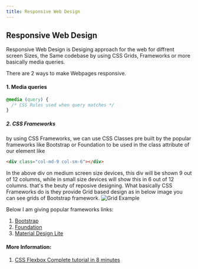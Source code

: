 ```yaml
---
title: Responsive Web Design
---
```

## Responsive Web Design

Responsive Web Design is Desiging approach for the web for diffrent screen Sizes, the Same codebase by using CSS Grids, Frameworks or more basically media queries.

There are 2 ways to make Webpages responsive.

#### 1. Media queries
```css
@media (query) {
  /* CSS Rules used when query matches */
}
```

##### 2. CSS Frameworks

by using CSS Frameworks, we can use CSS Classes pre built by the popular frameworks like Bootstrap or Foundation to be used in the class attribute of our element like
```html
<div class="col-md-9 col-sm-6"></div>
```
In the above div on medium screen size devices, this div will be shown 9 out of 12 columns, while in small size devices will show this in 6 out of 12 columns. that's the beuty of reposive designing. What basically CSS Frameworks do is they provide Grid based design as in below image you can see grids of Bootstrap framework.
![Grid Example](https://www.javatpoint.com/bootstrappages/images/bootstrapgrid.jpg "Basic Grid Example")

Below I am giving popular frameworks links:
1. <a href='https://www.getbootstrap.com' target='_blank' rel='nofollow'>Bootstrap</a>
2. <a href='https://foundation.zurb.com/' target='_blank' rel='nofollow'>Foundation</a>
3. <a href='https://getmdl.io/' target='_blank' rel='nofollow'>Material Design Lite</a>

#### More Information:
1. <a href='https://medium.freecodecamp.org/css-flexbox-interactive-tutorial-in-8-minutes-including-cheat-sheet-6214e00de3d2' target='_blank' rel='nofollow'>CSS Flexbox Complete tutorial in 8 minutes</a>
<!-- Please add any articles you think might be helpful to read before writing the article -->


